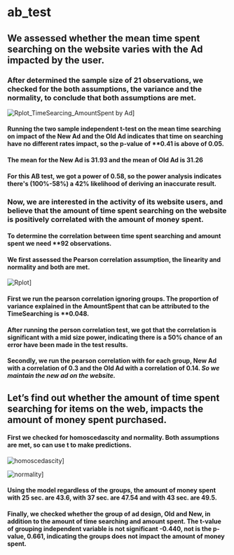 # ab_test

## We assessed whether the mean time spent searching on the website varies with the Ad impacted by the user.

### After determined the sample size of 21 observations, we checked for the both assumptions, the variance and the normality, to conclude that both assumptions are met.

![Rplot_TimeSearcing_AmountSpent by Ad](https://github.com/SelvaCamp/ab_test/assets/158846801/a993860e-a347-42a4-bcac-2f4ccdda8069)]

#### Running the two sample independent t-test on the mean time searching on impact of the New Ad and the Old Ad indicates that time on searching have no different rates impact, so the p-value of **0.41 is above of 0.05.

#### The mean for the **New Ad is 31.93** and the mean of **Old Ad is 31.26**

#### For this AB test, we got a power of 0.58, so the power analysis indicates there's (100%-58%) a 42% likelihood of deriving an inaccurate result.

### Now, we are interested in the activity of its website users, and believe that the amount of time spent searching on the website is positively correlated with the amount of money spent.

#### To determine the correlation between time spent searching and amount spent we need **92 observations.

#### We first assessed the Pearson correlation assumption, the linearity and normality and both are met.

![Rplot](https://github.com/SelvaCamp/ab_test/assets/158846801/576248ac-9191-488b-a6ec-40a5243cb98d)]

#### First we run the pearson correlation ignoring groups. The proportion of variance explained in the AmountSpent that can be attributed to the TimeSearching is **0.048.

#### After running the person correlation test, we got that the correlation is significant with a mid size power, indicating there is a 50% chance of an error have been made in the test results.

#### Secondly, we run the pearson correlation with for each group, New Ad with a correlation of **0.3** and the Old Ad with a correlation of **0.14**. ***So we maintain the new ad on the website.***

## Let’s find out whether the amount of time spent searching for items on the web, impacts the amount of money spent purchased.

#### First we checked for homoscedascity and normality. Both assumptions are met, so can use t to make predictions.

![homoscedascity](https://github.com/SelvaCamp/ab_test/assets/158846801/e4db1a6f-3c1f-4096-bcd4-458be41aacc2)]

![normality](https://github.com/SelvaCamp/ab_test/assets/158846801/5602edfa-b953-4e26-8d7d-995c247d27c4)]

#### Using the model regardless of the groups, the amount of money spent with 25 sec. are 43.6, with 37 sec. are 47.54 and with 43 sec. are 49.5.

#### Finally, we checked whether the group of ad design, Old and New, in addition to the amount of time searching and amount spent. The t-value of grouping independent variable is not significant -0.440, not is the p-value, 0.661, indicating the groups does not impact the amount of money spent.
